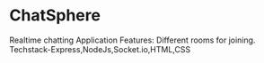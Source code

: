 # ChatSphere
Realtime chatting Application 
Features: Different rooms for joining.
Techstack-Express,NodeJs,Socket.io,HTML,CSS
